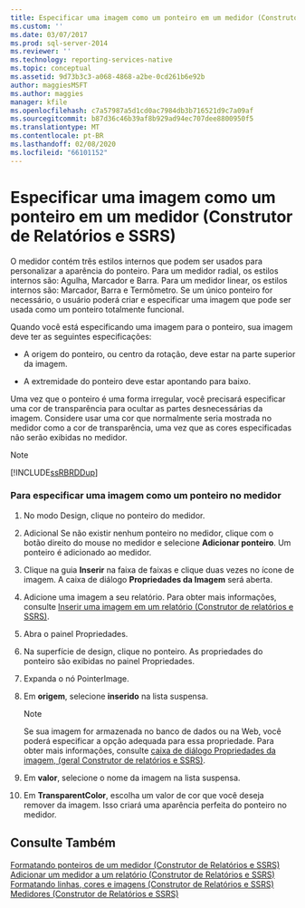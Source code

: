 ```yaml
---
title: Especificar uma imagem como um ponteiro em um medidor (Construtor de Relatórios e SSRS) | Microsoft Docs
ms.custom: ''
ms.date: 03/07/2017
ms.prod: sql-server-2014
ms.reviewer: ''
ms.technology: reporting-services-native
ms.topic: conceptual
ms.assetid: 9d73b3c3-a068-4868-a2be-0cd261b6e92b
author: maggiesMSFT
ms.author: maggies
manager: kfile
ms.openlocfilehash: c7a57987a5d1cd0ac7984db3b716521d9c7a09af
ms.sourcegitcommit: b87d36c46b39af8b929ad94ec707dee8800950f5
ms.translationtype: MT
ms.contentlocale: pt-BR
ms.lasthandoff: 02/08/2020
ms.locfileid: "66101152"
---
```

# <a name="specify-an-image-as-a-pointer-on-a-gauge-report-builder-and-ssrs"></a>Especificar uma imagem como um ponteiro em um medidor (Construtor de Relatórios e SSRS)
  O medidor contém três estilos internos que podem ser usados para personalizar a aparência do ponteiro. Para um medidor radial, os estilos internos são: Agulha, Marcador e Barra. Para um medidor linear, os estilos internos são: Marcador, Barra e Termômetro. Se um único ponteiro for necessário, o usuário poderá criar e especificar uma imagem que pode ser usada como um ponteiro totalmente funcional.  
  
 Quando você está especificando uma imagem para o ponteiro, sua imagem deve ter as seguintes especificações:  
  
-   A origem do ponteiro, ou centro da rotação, deve estar na parte superior da imagem.  
  
-   A extremidade do ponteiro deve estar apontando para baixo.  
  
 Uma vez que o ponteiro é uma forma irregular, você precisará especificar uma cor de transparência para ocultar as partes desnecessárias da imagem. Considere usar uma cor que normalmente seria mostrada no medidor como a cor de transparência, uma vez que as cores especificadas não serão exibidas no medidor.  
  
> [!NOTE]  
>  [!INCLUDE[ssRBRDDup](../includes/ssrbrddup-md.md)]  
  
### <a name="to-specify-an-image-as-a-pointer-on-the-gauge"></a>Para especificar uma imagem como um ponteiro no medidor  
  
1.  No modo Design, clique no ponteiro do medidor.  
  
2.  Adicional Se não existir nenhum ponteiro no medidor, clique com o botão direito do mouse no medidor e selecione **Adicionar ponteiro**. Um ponteiro é adicionado ao medidor.  
  
3.  Clique na guia **Inserir** na faixa de faixas e clique duas vezes no ícone de imagem. A caixa de diálogo **Propriedades da Imagem** será aberta.  
  
4.  Adicione uma imagem a seu relatório. Para obter mais informações, consulte [Inserir uma imagem em um relatório &#40;Construtor de relatórios e SSRS&#41;](report-design/embed-an-image-in-a-report-report-builder-and-ssrs.md).  
  
5.  Abra o painel Propriedades.  
  
6.  Na superfície de design, clique no ponteiro. As propriedades do ponteiro são exibidas no painel Propriedades.  
  
7.  Expanda o nó PointerImage.  
  
8.  Em **origem**, selecione **inserido** na lista suspensa.  
  
    > [!NOTE]  
    >  Se sua imagem for armazenada no banco de dados ou na Web, você poderá especificar a opção adequada para essa propriedade. Para obter mais informações, consulte [caixa de diálogo Propriedades da imagem, &#40;geral Construtor de relatórios e SSRS&#41;](../../2014/reporting-services/image-properties-dialog-box-general-report-builder-and-ssrs.md).  
  
9. Em **valor**, selecione o nome da imagem na lista suspensa.  
  
10. Em **TransparentColor**, escolha um valor de cor que você deseja remover da imagem. Isso criará uma aparência perfeita do ponteiro no medidor.  
  
## <a name="see-also"></a>Consulte Também  
 [Formatando ponteiros de um medidor &#40;Construtor de Relatórios e SSRS&#41;](report-design/formatting-pointers-on-a-gauge-report-builder-and-ssrs.md)   
 [Adicionar um medidor a um relatório &#40;Construtor de Relatórios e SSRS&#41;](report-design/add-a-gauge-to-a-report-report-builder-and-ssrs.md)   
 [Formatando linhas, cores e imagens &#40;Construtor de Relatórios e SSRS&#41;](report-design/images-report-builder-and-ssrs.md)   
 [Medidores &#40;Construtor de Relatórios e SSRS&#41;](report-design/gauges-report-builder-and-ssrs.md)  
  
  
